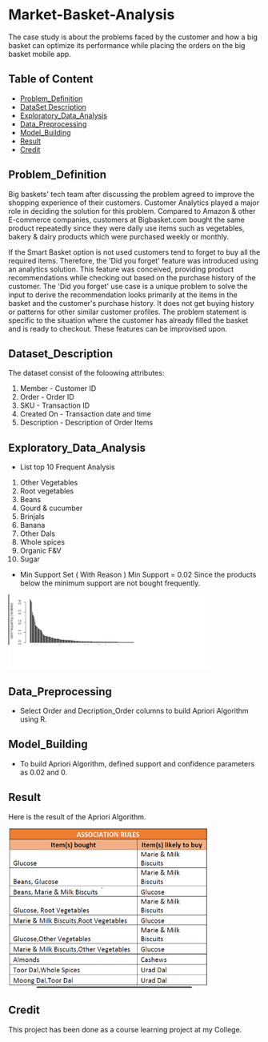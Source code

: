 # Market-Basket-Analysis
The case study is about the problems faced by the customer and how a big basket can optimize its performance while placing the orders on the big basket mobile app.

## Table of Content
  * [Problem_Definition](#Problem_Definition)
  * [DataSet Description](#Dataset_Description)
  * [Exploratory_Data_Analysis](#Exploratory_Data_Analysis)
  * [Data_Preprocessing](#Data_Preprocessing)
  * [Model_Building](#Model_Building)
  * [Result](#Result)
  * [Credit](#Credit)
  


 ## Problem_Definition
 Big baskets' tech team after discussing the problem agreed to improve the shopping experience of their customers. Customer Analytics played a major role in deciding the solution for this problem. Compared to Amazon & other E-commerce companies, customers at Bigbasket.com bought the same product repeatedly since they were daily use items such as vegetables, bakery & dairy products which were purchased weekly or monthly.

 If the Smart Basket option is not used customers tend to forget to buy all the required items. Therefore, the 'Did you forget' feature was introduced using an analytics solution. This feature was conceived, providing product recommendations while checking out based on the purchase history of the customer. The 'Did you forget' use case is a unique problem to solve the input to derive the recommendation looks primarily at the items in the basket and the customer's purchase history. It does not get buying history or patterns for other similar customer profiles. The problem statement is specific to the situation where the customer has already filled the basket and is ready to checkout. These features can be improvised upon.
 
## Dataset_Description
The dataset consist of the foloowing attributes:
1. Member - Customer ID
2. Order - Order ID 
3. SKU - Transaction ID
4. Created On - Transaction date and time
5. Description - Description of Order Items 
   
## Exploratory_Data_Analysis
* List top 10 Frequent Analysis
1. Other Vegetables
2. Root vegetables
3. Beans
4. Gourd & cucumber
5. Brinjals
6. Banana
7. Other Dals
8. Whole spices
9. Organic F&V
10. Sugar

* Min Support Set ( With Reason )
Min Support = 0.02
Since the products below the minimum support are not bought frequently.

<img src="min%20support.PNG" width="400">



## Data_Preprocessing
* Select Order and Decription_Order columns to build Apriori Algorithm using R.


## Model_Building
* To build Apriori Algorithm, defined support and confidence parameters as 0.02 and 0.


## Result
Here is the result of the Apriori Algorithm.

<img src="Apriori%20Algorithm.PNG" width="400">



## Credit
 This project has been done as a course learning project at my College.
